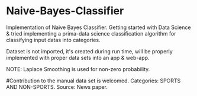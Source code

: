 # Naive-Bayes-Classifier
Implementation of Naive Bayes Classifier.
Getting started with Data Science & tried implementing a prima-data science classification algorithm for classifying input datas into categories.

Dataset is not imported, it's created during run time, will be properly implemented with proper data sets into an app & web-app. 


NOTE: Laplace Smoothing is used for non-zero probability.

#Contribution to the manual data set is welcomed. 
Categories: SPORTS AND NON-SPORTS.
Source: News paper.
